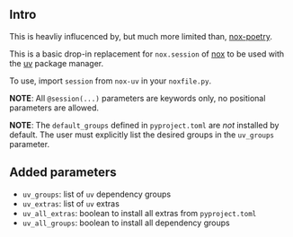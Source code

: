 ## Intro

This is heavliy influcenced by, but much more limited than, 
[nox-poetry](https://nox-poetry.readthedocs.io).

This is a basic drop-in replacement for `nox.session` of [nox](https://nox.thea.codes/) to be used 
with the [uv](https://docs.astral.sh/uv/) package manager.

To use, import `session` from `nox-uv` in your `noxfile.py`.

**NOTE**: All `@session(...)` parameters are keywords only, no positional parameters are allowed.

**NOTE**: The `default_groups` defined in `pyproject.toml` are _not_ installed by default. The
user must explicitly list the desired groups in the `uv_groups` parameter. 

## Added parameters

- `uv_groups`: list of `uv` dependency groups
- `uv_extras`: list of `uv` extras
- `uv_all_extras`: boolean to install all extras from `pyproject.toml`
- `uv_all_groups`: boolean to install all dependency groups

